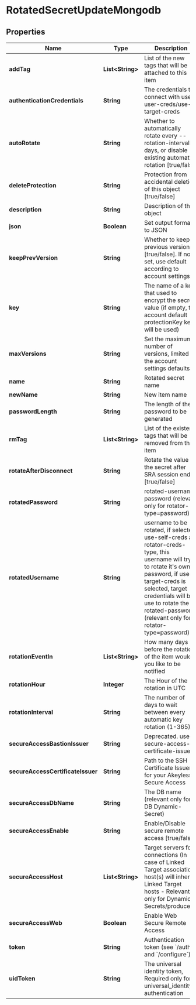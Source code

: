 

# RotatedSecretUpdateMongodb


## Properties

| Name | Type | Description | Notes |
|------------ | ------------- | ------------- | -------------|
|**addTag** | **List&lt;String&gt;** | List of the new tags that will be attached to this item |  [optional] |
|**authenticationCredentials** | **String** | The credentials to connect with use-user-creds/use-target-creds |  [optional] |
|**autoRotate** | **String** | Whether to automatically rotate every --rotation-interval days, or disable existing automatic rotation [true/false] |  [optional] |
|**deleteProtection** | **String** | Protection from accidental deletion of this object [true/false] |  [optional] |
|**description** | **String** | Description of the object |  [optional] |
|**json** | **Boolean** | Set output format to JSON |  [optional] |
|**keepPrevVersion** | **String** | Whether to keep previous version [true/false]. If not set, use default according to account settings |  [optional] |
|**key** | **String** | The name of a key that used to encrypt the secret value (if empty, the account default protectionKey key will be used) |  [optional] |
|**maxVersions** | **String** | Set the maximum number of versions, limited by the account settings defaults. |  [optional] |
|**name** | **String** | Rotated secret name |  |
|**newName** | **String** | New item name |  [optional] |
|**passwordLength** | **String** | The length of the password to be generated |  [optional] |
|**rmTag** | **List&lt;String&gt;** | List of the existent tags that will be removed from this item |  [optional] |
|**rotateAfterDisconnect** | **String** | Rotate the value of the secret after SRA session ends [true/false] |  [optional] |
|**rotatedPassword** | **String** | rotated-username password (relevant only for rotator-type&#x3D;password) |  [optional] |
|**rotatedUsername** | **String** | username to be rotated, if selected use-self-creds at rotator-creds-type, this username will try to rotate it&#39;s own password, if use-target-creds is selected, target credentials will be use to rotate the rotated-password (relevant only for rotator-type&#x3D;password) |  [optional] |
|**rotationEventIn** | **List&lt;String&gt;** | How many days before the rotation of the item would you like to be notified |  [optional] |
|**rotationHour** | **Integer** | The Hour of the rotation in UTC |  [optional] |
|**rotationInterval** | **String** | The number of days to wait between every automatic key rotation (1-365) |  [optional] |
|**secureAccessBastionIssuer** | **String** | Deprecated. use secure-access-certificate-issuer |  [optional] |
|**secureAccessCertificateIssuer** | **String** | Path to the SSH Certificate Issuer for your Akeyless Secure Access |  [optional] |
|**secureAccessDbName** | **String** | The DB name (relevant only for DB Dynamic-Secret) |  [optional] |
|**secureAccessEnable** | **String** | Enable/Disable secure remote access [true/false] |  [optional] |
|**secureAccessHost** | **List&lt;String&gt;** | Target servers for connections (In case of Linked Target association, host(s) will inherit Linked Target hosts - Relevant only for Dynamic Secrets/producers) |  [optional] |
|**secureAccessWeb** | **Boolean** | Enable Web Secure Remote Access |  [optional] |
|**token** | **String** | Authentication token (see &#x60;/auth&#x60; and &#x60;/configure&#x60;) |  [optional] |
|**uidToken** | **String** | The universal identity token, Required only for universal_identity authentication |  [optional] |




